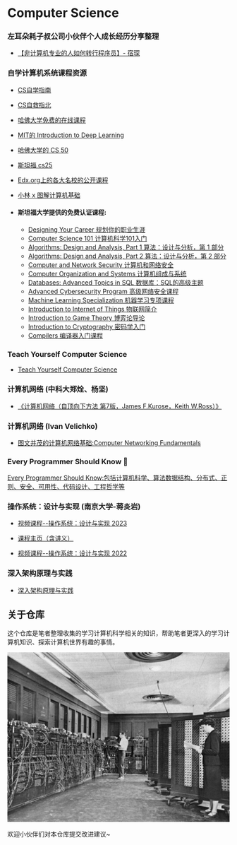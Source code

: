 # Computer Science 

### 左耳朵耗子叔公司小伙伴个人成长经历分享整理

- [【非计算机专业的人如何转行程序员】- 宿琛](MegaEaseShare.md)

### 自学计算机系统课程资源

- [CS自学指南](https://csdiy.wiki)
- [CS自救指北](https://survivesjtu.gitbook.io/survivesjtumanual/fu-lu/ben-ke-sheng-zhuan-ye-jie-shao-todo/cs-zi-jiu-zhi-bei)
- [哈佛大学免费的在线课程](https://threadreaderapp.com/thread/1675036558041415681.html)
- [MIT的 Introduction to Deep Learning](http://introtodeeplearning.com/)
- [哈佛大学的 CS 50](https://pll.harvard.edu/course/cs50-introduction-computer-science)
- [斯坦福 cs25](https://web.stanford.edu/class/cs25)
- [Edx.org上的各大名校的公开课程](https://www.edx.org/schools-partners?linked_from=sitenav)
- [小林 x 图解计算机基础](https://xiaolincoding.com)
 - #### 斯坦福大学提供的免费认证课程:

   - [Designing Your Career 规划你的职业生涯](https://online.stanford.edu/courses/tds-y0003-designing-your-career)
   - [Computer Science 101 计算机科学101入门](https://online.stanford.edu/courses/soe-ycscs101-computer-science-101)
   - [Algorithms: Design and Analysis, Part 1 算法：设计与分析，第 1 部分](https://online.stanford.edu/courses/soe-ycsalgorithms1-algorithms-design-and-analysis-part-1)
   - [Algorithms: Design and Analysis, Part 2 算法：设计与分析，第 2 部分](https://online.stanford.edu/courses/soe-ycs0001-algorithms-design-and-analysis-part-2)
   - [Computer and Network Security 计算机和网络安全](https://online.stanford.edu/courses/cs155-computer-and-network-security)
   - [Computer Organization and Systems 计算机组成与系统](https://online.stanford.edu/courses/cs107-computer-organization-and-systems)
   - [Databases: Advanced Topics in SQL 数据库：SQL的高级主题](https://online.stanford.edu/courses/soe-ydatabases0001-databases-advanced-topics-sql)
   - [Advanced Cybersecurity Program 高级网络安全课程](https://online.stanford.edu/courses/xacs100-advanced-cybersecurity-program-preview)
   - [Machine Learning Specialization 机器学习专项课程](https://online.stanford.edu/courses/soe-ymls-machine-learning-specialization)
   - [Introduction to Internet of Things 物联网简介](https://online.stanford.edu/courses/xee100-introduction-internet-things)
   - [Introduction to Game Theory 博弈论导论](https://online.stanford.edu/courses/mse232-introduction-game-theory)
   - [Introduction to Cryptography 密码学入门](https://online.stanford.edu/courses/cs255-introduction-cryptography)
   - [Compilers 编译器入门课程](https://online.stanford.edu/courses/cs143-compilers)

### Teach Yourself Computer Science

- [Teach Yourself Computer Science](https://teachyourselfcs.com)

### 计算机网络 (中科大郑烇、杨坚)

- [《计算机网络（自顶向下方法 第7版，James F.Kurose，Keith W.Ross）》](https://www.bilibili.com/video/BV1JV411t7ow/?spm_id_from=333.999.0.0&vd_source=b557654c3937a4afce8585b5144b1526)

### 计算机网络 (Ivan Velichko)

- [图文并茂的计算机网络基础:Computer Networking Fundamentals](https://iximiuz.com/en/posts/computer-networking-101/)

### Every Programmer Should Know 🤔

[Every Programmer Should Know:包括计算机科学、算法数据结构、分布式、正则、安全、可用性、代码设计、工程哲学等](https://github.com/mtdvio/every-programmer-should-know)

### 操作系统：设计与实现 (南京大学-蒋炎岩)

- [视频课程--操作系统：设计与实现 2023](https://www.bilibili.com/video/BV1Xx4y1V7JZ/?spm_id_from=333.999.0.0&vd_source=b557654c3937a4afce8585b5144b1526)

- [课程主页（含讲义）](https://jyywiki.cn/OS/2023)

- [视频课程--操作系统：设计与实现 2022](https://www.bilibili.com/video/BV1Cm4y1d7Ur/?spm_id_from=333.999.0.0&vd_source=b557654c3937a4afce8585b5144b1526)

### 深入架构原理与实践

- [深入架构原理与实践](https://www.thebyte.com.cn)

## 关于仓库

这个仓库是笔者整理收集的学习计算机科学相关的知识，帮助笔者更深入的学习计算机知识、探索计算机世界有趣的事情。

![](./images/Eniac.jpg)

欢迎小伙伴们对本仓库提交改进建议~
